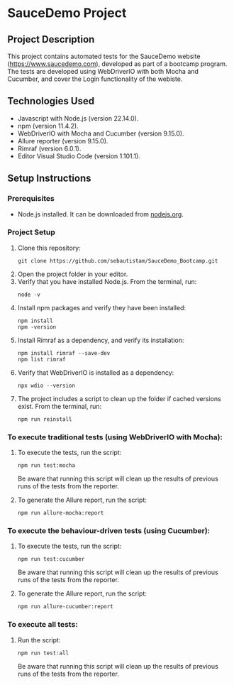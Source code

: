# SauceDemo Project

## Project Description

This project contains automated tests for the SauceDemo website (https://www.saucedemo.com), developed as part of a bootcamp program. The tests are developed using WebDriverIO with both Mocha and Cucumber, and cover the Login functionality of the webiste.


## Technologies Used

- Javascript with Node.js (version 22.14.0).
- npm (version 11.4.2).
- WebDriverIO with Mocha and Cucumber (version 9.15.0).
- Allure reporter (version 9.15.0).
- Rimraf (version 6.0.1).
- Editor Visual Studio Code (version 1.101.1).

## Setup Instructions

### Prerequisites

- Node.js installed. It can be downloaded from [nodejs.org](https://nodejs.org).

### Project Setup

1. Clone this repository:
   ```
   git clone https://github.com/sebautistam/SauceDemo_Bootcamp.git
   ```
2. Open the project folder in your editor.
3. Verify that you have installed Node.js. From the terminal, run:
   ```
   node -v
   ```
4. Install npm packages and verify they have been installed:
   ```
   npm install
   npm -version
   ```
5. Install Rimraf as a dependency, and verify its installation:
   ```
   npm install rimraf --save-dev
   npm list rimraf
   ```
6. Verify that WebDriverIO is installed as a dependency:
   ```
   npx wdio --version
   ```
7. The project includes a script to clean up the folder if cached versions exist. From the terminal, run:
   ```
   npm run reinstall
   ```

### To execute traditional tests (using WebDriverIO with Mocha):

1. To execute the tests, run the script:
   ```
   npm run test:mocha
   ```
    Be aware that running this script will clean up the results of previous runs of the tests from the reporter.
  
2. To generate the Allure report, run the script:
   ```
   npm run allure-mocha:report
   ```

### To execute the behaviour-driven tests (using Cucumber):

1. To execute the tests, run the script:
   ```
   npm run test:cucumber
   ```
    Be aware that running this script will clean up the results of previous runs of the tests from the reporter.
  
2. To generate the Allure report, run the script:
   ```
   npm run allure-cucumber:report
   ```

### To execute all tests:

1. Run the script:
   ```
   npm run test:all
   ```
    Be aware that running this script will clean up the results of previous runs of the tests from the reporter.
